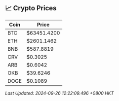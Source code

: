## 📈 Crypto Prices

| Coin | Price |
| ---- | ----- |
| BTC | $63451.4200 |
| ETH | $2601.1462 |
| BNB | $587.8819 |
| CRV | $0.3025 |
| ARB | $0.6042 |
| OKB | $39.6246 |
| DOGE | $0.1089 |

_Last Updated: 2024-09-26 12:22:09.496 +0800 HKT_